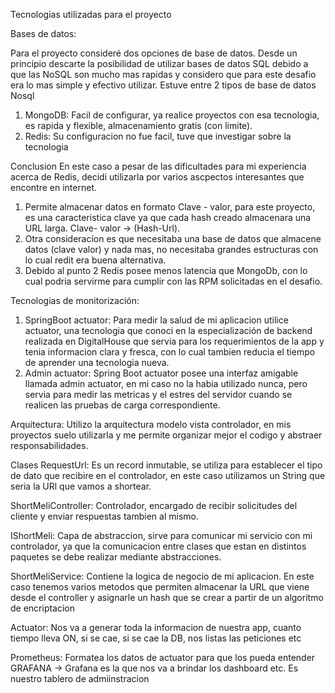 
Tecnologias utilizadas para el proyecto

Bases de datos:

Para el proyecto consideré dos opciones de base de datos.
Desde un principio descarte la posibilidad de utilizar bases de datos SQL debido a que las NoSQL son mucho mas rapidas y considero que para este desafio era lo mas simple y efectivo utilizar.
Estuve entre 2 tipos de base de datos Nosql
1) MongoDB: Facil de configurar, ya realice proyectos  con esa tecnologia, es rapida y flexible, almacenamiento gratis (con limite).
2) Redis: Su configuracion no fue facil, tuve que investigar sobre la tecnologia

Conclusion
En este caso a pesar de las dificultades para mi experiencia acerca de Redis, decidi utilizarla por varios ascpectos interesantes que encontre en internet.
1) Permite almacenar datos en formato Clave - valor, para este proyecto, es una caracteristica clave ya que cada hash creado almacenara una URL larga. Clave- valor -> (Hash-Url).
2) Otra consideracíon es que necesitaba una base de datos que almacene datos (clave valor) y nada mas, no necesitaba grandes estructuras con lo cual redit era buena alternativa.
3) Debido al punto 2 Redis posee menos latencia que MongoDb, con lo cual podria servirme para cumplir con las RPM solicitadas en el desafio.

Tecnologias de monitorización:

1) SpringBoot actuator: Para medir la salud de mi aplicacion utilice actuator, una tecnologia que conoci en la especialización de backend realizada en DigitalHouse que servia para los requerimientos de la app y tenia informacion clara y fresca, con lo cual tambien reducia el tiempo de aprender una tecnologia nueva.
2) Admin actuator: Spring Boot actuator posee una interfaz amigable llamada admin actuator, en mi caso no la habia utilizado nunca, pero servia para medir las metricas y el estres del servidor cuando se realicen las pruebas de carga correspondiente.

Arquitectura:
Utilizo la arquitectura modelo vista controlador, en mis proyectos suelo utilizarla y me permite organizar mejor el codigo y abstraer responsabilidades.

Clases
RequestUrl: Es un record inmutable, se utiliza para establecer el tipo de dato que recibire en el controlador, en este caso utilizamos un String que seria la URl que vamos a shortear.

ShortMeliController: Controlador, encargado de recibir solicitudes del cliente y enviar respuestas tambien al mismo.

IShortMeli: Capa de abstraccion, sirve para comunicar mi servicio con mi controlador, ya que la comunicacion entre clases que estan en distintos paquetes se debe realizar mediante abstracciones.

ShortMeliService: Contiene la logica de negocio de mi aplicacion.
En este caso tenemos varios metodos que permiten almacenar la URL que viene desde el controller y asignarle un hash que se crear a partir de un algoritmo de encriptacion





Actuator: Nos va a generar toda la informacion de nuestra app, cuanto tiempo lleva ON, si se cae, si se cae la DB, nos listas las peticiones etc

Prometheus: Formatea  los datos de actuator para que los pueda entender GRAFANA -> Grafana es la que nos va a brindar los dashboard etc. Es nuestro tablero de admiinstracion




